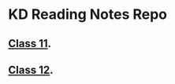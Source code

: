 # KD Reading Notes Repo

## [Class 11](/201/Class11/README.md).

## [Class 12](/201/Class12/README.md).